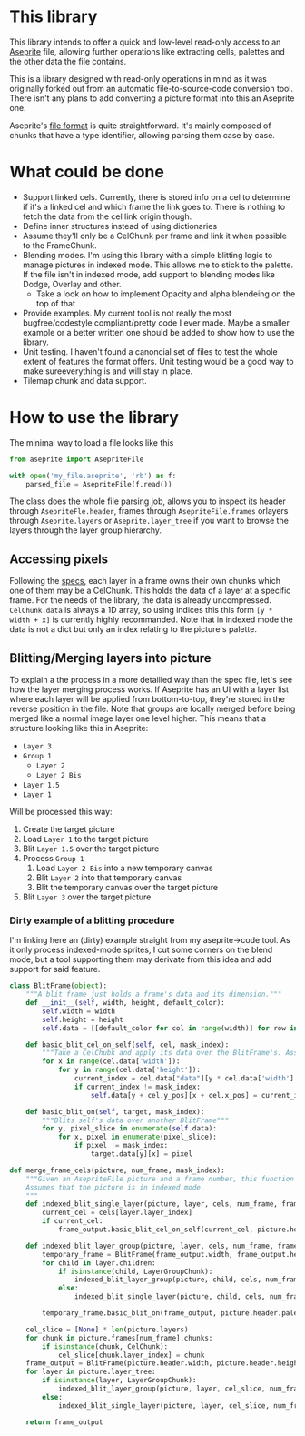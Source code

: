 # This library

This library intends to offer a quick and low-level read-only access to an
[Aseprite](http://aseprite.org/) file, allowing further operations like
extracting cells, palettes and the other data the file contains.

This is a library designed with read-only operations in mind as it was
originally forked out from an automatic file-to-source-code conversion tool.
There isn't any plans to add converting a picture format into this an Aseprite
one.

Aseprite's [file format](https://github.com/aseprite/aseprite/blob/master/docs/ase-file-specs.md)
is quite straightforward. It's mainly composed of chunks that have a type
identifier, allowing parsing them case by case.


# What could be done

- Support linked cels. Currently, there is stored info on a cel to determine
if it's a linked cel and which frame the link goes to. There is nothing to fetch
the data from the cel link origin though.
- Define inner structures instead of using dictionaries
- Assume they'll only be a CelChunk per frame and link it when possible to the FrameChunk.
- Blending modes. I'm using this library with a simple blitting logic to manage
pictures in indexed mode. This allows me to stick to the palette. If the file
isn't in indexed mode, add support to blending modes like Dodge, Overlay and
other.
    + Take a look on how to implement Opacity and alpha blendeing on the top of that
- Provide examples. My current tool is not really the most bugfree/codestyle
compliant/pretty code I ever made. Maybe a smaller example or a better written
one should be added to show how to use the library.
- Unit testing. I haven't found a canoncial set of files to test the whole
extent of features the format offers. Unit testing would be a good way to make
sureeverything is and will stay in place.
- Tilemap chunk and data support.


# How to use the library

The minimal way to load a file looks like this

```python
from aseprite import AsepriteFile

with open('my_file.aseprite', 'rb') as f:
    parsed_file = AsepriteFile(f.read())
```

The class does the whole file parsing job, allows you to inspect its header
through `AsepriteFle.header`, frames through `AsepriteFile.frames` orlayers
through `Aseprite.layers` or `Aseprite.layer_tree` if you want to browse the
layers through the layer group hierarchy.

## Accessing pixels

Following the
[specs](https://github.com/aseprite/aseprite/blob/master/docs/ase-file-specs.md),
each layer in a frame owns their own chunks which one of them may be a CelChunk.
This holds the data of a layer at a specific frame. For the needs of the
library, the data is already uncompressed. `CelChunk.data` is always a 1D array,
so using indices this this form `[y * width + x]` is currently highly
recommanded. Note that in indexed mode the data is not a dict but only an index
relating to the picture's palette.


## Blitting/Merging layers into picture

To explain a the process in a more detailled way than the spec file, let's see how the layer merging process works. If Aseprite has an UI with a layer list
where each layer will be applied from bottom-to-top, they're stored in the reverse position in the file. Note that groups are locally merged before being
merged like a normal image layer one level higher. This means that a structure looking like this in Aseprite:

-   `Layer 3`
-   `Group 1`
    -   `Layer 2`
    -   `Layer 2 Bis`
-   `Layer 1.5`
-   `Layer 1`

Will be processed this way:

1.  Create the target picture
2.  Load `Layer 1` to the target picture
3.  Blit `Layer 1.5` over the target picture
4.  Process `Group 1`
    1.  Load `Layer 2 Bis` into a new temporary canvas
    2.  Blit `Layer 2` into that temporary canvas
    3.  Blit the temporary canvas over the target picture
5.  Blit `Layer 3` over the target picture


### Dirty example of a blitting procedure

I'm linking here an (dirty) example straight from my aseprite->code tool. As it only process indexed-mode sprites, I cut some corners on the blend mode, but a tool
supporting them may derivate from this idea and add support for said feature.

``` python
class BlitFrame(object):
    """A blit frame just holds a frame's data and its dimension."""
    def __init__(self, width, height, default_color):
        self.width = width
        self.height = height
        self.data = [[default_color for col in range(width)] for row in range(height)]

    def basic_blit_cel_on_self(self, cel, mask_index):
        """Take a CelChubk and apply its data over the BlitFrame's. Assumes that the data is in indexed mode."""
        for x in range(cel.data['width']):
            for y in range(cel.data['height']):
                current_index = cel.data["data"][y * cel.data['width'] + x]
                if current_index != mask_index:
                    self.data[y + cel.y_pos][x + cel.x_pos] = current_index

    def basic_blit_on(self, target, mask_index):
        """Blits self's data over another BlitFrame"""
        for y, pixel_slice in enumerate(self.data):
            for x, pixel in enumerate(pixel_slice):
                if pixel != mask_index:
                    target.data[y][x] = pixel

def merge_frame_cels(picture, num_frame, mask_index):
    """Given an AsepriteFile picture and a frame number, this function will return a BlitFrame containing the final result for the current frame.
    Assumes that the picture is in indexed mode.
    """
    def indexed_blit_single_layer(picture, layer, cels, num_frame, frame_output):
        current_cel = cels[layer.layer_index]
        if current_cel:
            frame_output.basic_blit_cel_on_self(current_cel, picture.header.palette_mask)

    def indexed_blit_layer_group(picture, layer, cels, num_frame, frame_output):
        temporary_frame = BlitFrame(frame_output.width, frame_output.height, picture.header.palette_mask)
        for child in layer.children:
            if isinstance(child, LayerGroupChunk):
                indexed_blit_layer_group(picture, child, cels, num_frame, frame_output)
            else:
                indexed_blit_single_layer(picture, child, cels, num_frame, frame_output)

        temporary_frame.basic_blit_on(frame_output, picture.header.palette_mask)

    cel_slice = [None] * len(picture.layers)
    for chunk in picture.frames[num_frame].chunks:
        if isinstance(chunk, CelChunk):
            cel_slice[chunk.layer_index] = chunk
    frame_output = BlitFrame(picture.header.width, picture.header.height, picture.header.palette_mask)
    for layer in picture.layer_tree:
        if isinstance(layer, LayerGroupChunk):
            indexed_blit_layer_group(picture, layer, cel_slice, num_frame, frame_output)
        else:
            indexed_blit_single_layer(picture, layer, cel_slice, num_frame, frame_output)

    return frame_output
```

